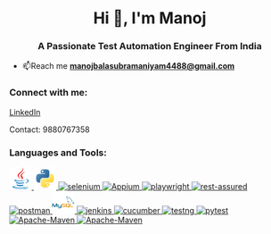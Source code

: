 <h1 align="center">Hi 👋, I'm Manoj</h1>
<h3 align="center">A Passionate Test Automation Engineer From India</h3>

- 📫Reach me **manojbalasubramaniyam4488@gmail.com**

<h3 align="left">Connect with me:</h3>
<a href="https://www.linkedin.com/in/manoj-b-960675234" target="_blank">LinkedIn</a>
<p align="left">Contact: 9880767358</p>

<h3 align="left">Languages and Tools:</h3>
<p align="left">
  <a href="https://www.java.com" target="_blank" rel="noreferrer"> 
    <img src="https://raw.githubusercontent.com/devicons/devicon/master/icons/java/java-original.svg" alt="java" width="40" height="40"/> 
  </a>
   <a href="https://www.python.org" target="_blank" rel="noreferrer"> 
    <img src="https://raw.githubusercontent.com/devicons/devicon/master/icons/python/python-original.svg" alt="python" width="40" height="40"/> 
  </a>
   <a href="https://www.selenium.dev" target="_blank" rel="noreferrer"> 
    <img src="https://raw.githubusercontent.com/detain/svg-logos/780f25886640cef088af994181646db2f6b1a3f8/svg/selenium-logo.svg" alt="selenium" width="40" height="40"/> 
  </a>
   <a href="https://appium.io/docs/en/latest/" target="_blank" rel="noreferrer"> 
    <img src="https://appium.io/docs/en/latest/assets/images/appium-logo-horiz.png" alt="Appium" width="90" height="40"/> 
  </a>
   <a href="https://playwright.dev/" target="_blank" rel="noreferrer"> 
    <img src="https://playwright.dev/img/playwright-logo.svg" alt="playwright" width="40" height="40"/> 
  </a>
  <a href="https://rest-assured.io/" target="_blank" rel="noreferrer"> 
    <img src="https://avatars.githubusercontent.com/u/19369327?s=200&v=4" alt="rest-assured" width="40" height="40"/> 
  </a>
   <a href="https://www.postman.com/" target="_blank" rel="noreferrer"> 
    <img src="https://voyager.postman.com/logo/postman-logo-icon-orange.svg" alt="postman" width="40" height="40"/>
  </a>
  <a href="https://www.mysql.com/" target="_blank" rel="noreferrer"> 
    <img src="https://raw.githubusercontent.com/devicons/devicon/master/icons/mysql/mysql-original-wordmark.svg" alt="mysql" width="40" height="40"/> 
  </a>
  <a href="https://www.jenkins.io/" target="_blank" rel="noreferrer"> 
    <img src="https://www.jenkins.io/images/logos/jenkins/jenkins.svg" alt="jenkins" width="40" height="40"/> 
  </a>
  <a href="https://cucumber.io/" target="_blank" rel="noreferrer"> 
    <img src="https://static1.smartbear.co/cucumber/media/images/logos/icons/cucumber-open-icon.svg" alt="cucumber" width="40" height="40"/> 
  </a>
  <a href="https://testng.org/doc/" target="_blank" rel="noreferrer"> 
    <img src="https://e7.pngegg.com/pngimages/640/776/png-clipart-testng-logo-software-testing-software-framework-computer-icons-automation-testing-angle-text.png" alt="testng" width="40" height="40"/> 
  </a>
  <a href="https://pytest.org/" target="_blank" rel="noreferrer">
    <img src="https://docs.pytest.org/en/stable/_static/pytest1.png" alt="pytest" width="40" height="40"/>
  </a>
   <a href="https://maven.apache.org/" target="_blank" rel="noreferrer">
    <img src="https://maven.apache.org/images/apache-maven-project.png" alt="Apache-Maven" width="180" height="40"/>
  </a>
  <a href="https://www.fireflink.com/" target="_blank" rel="noreferrer">
    <img src="https://www.fireflink.com/static/media/fireflink.0d427889.svg" alt="Apache-Maven" width="80" height="60"/>
  </a>
</p>
